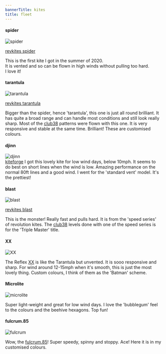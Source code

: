 ```yaml
---
bannerTitle: kites
title: fleet 
---
```


#### spider

![spider](/images/kites/fleet/spider.jpg)  

[revkites spider](https://revkites.com/product/revolution-reflex-rx-spider-web/)

This is the first kite I got in the summer of 2020.  
It is vented and so can be flown in high winds without pulling too hard.  
I love it!


#### tarantula

![tarantula](/images/kites/fleet/tarantula.jpg)  

[revkites tarantula](https://revkites.com/product/revolution-reflex-xx-tarantula/)

Bigger than the spider, hence 'tarantula', this one is just all round
brilliant. It has quite a broad range and can handle most conditions and still
look really sharp.  Most of the [club38](https://revkites.com/club-38/)
patterns were flown with this one. It is very responsive and stable at the same
time. Brilliant! These are customised colours.


#### djinn

![djinn](/images/kites/fleet/djinn.jpg)  
[kiteforge](https://kiteforge.com/product/djinn/)
I got this lovely kite for low wind days, below 10mph. It seems to do best on short lines when the wind is low. Amazing performance on the normal 80ft lines and a good wind. I went for the 'standard vent' model. It's the prettiest!


#### blast

![blast](/images/kites/fleet/blast.jpg)

[revkites blast](https://revkites.com/product/revolution-blast-stunt-kite/)

This is the monster! Really fast and pulls hard. It is from the 'speed series'
of revolution kites. The [club38](https://revkites.com/club-38/) levels done
with one of the speed series is for the 'Triple Master' title.


#### XX

![XX](/images/kites/fleet/usain-1.png)

The Reflex [XX](https://revkites.com/product/revolution-reflex-xx/) is like the
Tarantula but unvented. It is sooo responsive and sharp. For wind around
12-15mph when it's smooth, this is just the most lovely thing. Custom colours,
I think of them as the 'Batman' scheme.

#### Microlite

![microlite](/images/kites/fleet/microlite.jpg)

Super light-weight and great for low wind days. I love the 'bubblegum' feel to
the colours and the beehive hexagons. Top fun!

#### fulcrum.85

![fulcrum](/images/kites/fleet/fulcrum85.jpg)

Wow, the [fulcrum.85](https://atelierkites.com/shop/en/fulcrum/51-fulcrum.html)! Super speedy, spinny and stoppy. Ace! Here it is in my customised colours.

